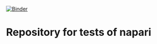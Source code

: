 [![Binder](https://mybinder.org/badge_logo.svg)](https://mybinder.org/v2/gh/guiwitz/napari_demo/master)

# Repository for tests of napari
